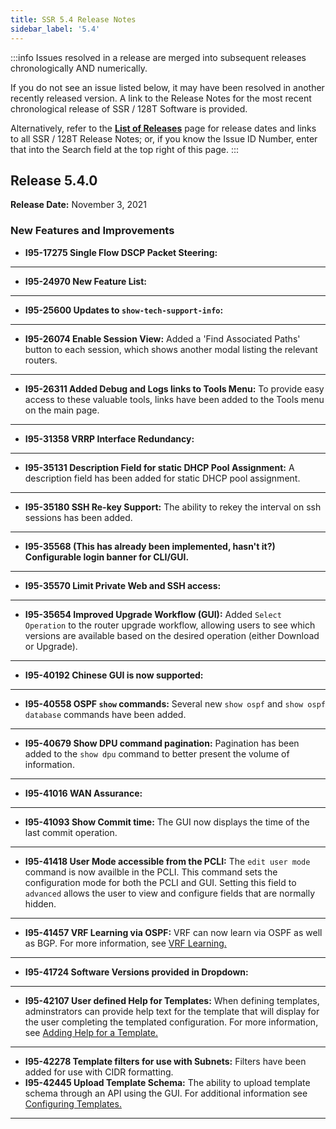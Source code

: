 ```yaml
---
title: SSR 5.4 Release Notes
sidebar_label: '5.4'
---
```

:::info
Issues resolved in a release are merged into subsequent releases chronologically AND numerically. 

If you do not see an issue listed below, it may have been resolved in another recently released version. A link to the Release Notes for the most recent chronological release of SSR / 128T Software is provided.

Alternatively, refer to the **[List of Releases](about_releases.md)** page for release dates and links to all SSR / 128T Release Notes; or, if you know the Issue ID Number, enter that into the Search field at the top right of this page. 
:::

## Release 5.4.0
**Release Date:** November 3, 2021

### New Features and Improvements

- **I95-17275 Single Flow DSCP Packet Steering:**
------
- **I95-24970 New Feature List:**
------
- **I95-25600 Updates to `show-tech-support-info`:**
------
- **I95-26074 Enable Session View:** Added a 'Find Associated Paths' button to each session, which shows another modal listing the relevant routers.
------
- **I95-26311 Added Debug and Logs links to Tools Menu:** To provide easy access to these valuable tools, links have been added to the Tools menu on the main page.
------
- **I95-31358 VRRP Interface Redundancy:**
------
- **I95-35131 Description Field for static DHCP Pool Assignment:** A description field has been added for static DHCP pool assignment.
------
- **I95-35180 SSH Re-key Support:** The ability to rekey the interval on ssh sessions has been added.
------
- **I95-35568 (This has already been implemented, hasn't it?) Configurable login banner for CLI/GUI.**
------
- **I95-35570 Limit Private Web and SSH access:** 
------
- **I95-35654 Improved Upgrade Workflow (GUI):** Added `Select Operation` to the router upgrade workflow, allowing users to see which versions are available based on the desired operation (either Download or Upgrade).
------
- **I95-40192 Chinese GUI is now supported:**
------
- **I95-40558 OSPF `show` commands:** Several new `show ospf` and `show ospf database` commands have been added. 
------ 
- **I95-40679 Show DPU command pagination:** Pagination has been added to the `show dpu` command to better present the volume of information.
------
- **I95-41016 WAN Assurance:** 
------
- **I95-41093 Show Commit time:** The GUI now displays the time of the last commit operation.
------
- **I95-41418 User Mode accessible from the PCLI:** The `edit user mode` command is now availble in the PCLI. This command sets the configuration mode for both the PCLI and GUI. Setting this field to `advanced` allows the user to view and configure fields that are normally hidden. 
------
- **I95-41457 VRF Learning via OSPF:** VRF can now learn via OSPF as well as BGP. For more information, see [VRF Learning.](config_vrf_learning.md)
------
- **I95-41724 Software Versions provided in Dropdown:**
------
- **I95-42107 User defined Help for Templates:** When defining templates, adminstrators can provide help text for the template that will display for the user completing the templated configuration. For more information, see [Adding Help for a Template.](config_templates.md/#adding-help-for-a-template)
------
- **I95-42278 Template filters for use with Subnets:** Filters have been added for use with CIDR formatting. 
- **I95-42445 Upload Template Schema:** The ability to upload template schema through an API using the GUI. For additional information see [Configuring Templates.](config_templates.md)
------








